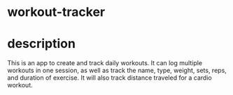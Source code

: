 # workout-tracker

# description
This is an app to create and track daily workouts. It can log multiple workouts in one session, as well as track the name, type, weight, sets, reps, and duration of exercise. It will also track distance traveled for a cardio workout. 